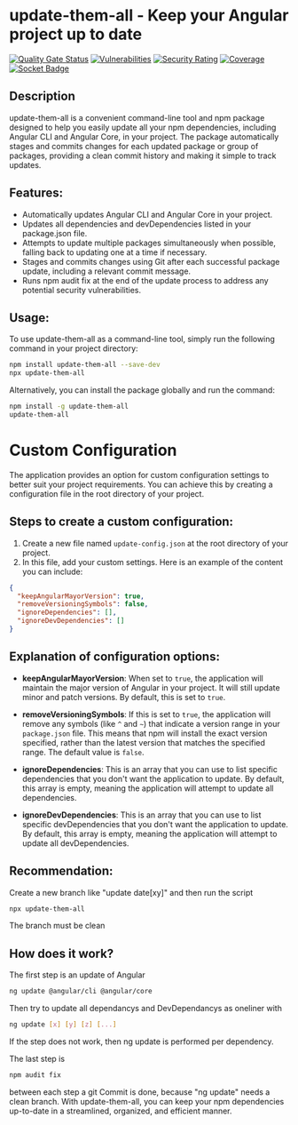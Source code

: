 # update-them-all - Keep your Angular project up to date

[![Quality Gate Status](https://sonarcloud.io/api/project_badges/measure?project=tobo37_AngularCliUpdateAll&metric=alert_status)](https://sonarcloud.io/summary/new_code?id=tobo37_AngularCliUpdateAll) [![Vulnerabilities](https://sonarcloud.io/api/project_badges/measure?project=tobo37_AngularCliUpdateAll&metric=vulnerabilities)](https://sonarcloud.io/summary/new_code?id=tobo37_AngularCliUpdateAll) [![Security Rating](https://sonarcloud.io/api/project_badges/measure?project=tobo37_AngularCliUpdateAll&metric=security_rating)](https://sonarcloud.io/summary/new_code?id=tobo37_AngularCliUpdateAll) [![Coverage](https://sonarcloud.io/api/project_badges/measure?project=tobo37_AngularCliUpdateAll&metric=coverage)](https://sonarcloud.io/summary/new_code?id=tobo37_AngularCliUpdateAll) [![Socket Badge](https://socket.dev/api/badge/npm/package/update-them-all)](https://socket.dev/npm/package/update-them-all)

## Description

update-them-all is a convenient command-line tool and npm package designed to help you easily update all your npm dependencies, including Angular CLI and Angular Core, in your project. The package automatically stages and commits changes for each updated package or group of packages, providing a clean commit history and making it simple to track updates.

## Features:

- Automatically updates Angular CLI and Angular Core in your project.
- Updates all dependencies and devDependencies listed in your package.json file.
- Attempts to update multiple packages simultaneously when possible, falling back to updating one at a time if necessary.
- Stages and commits changes using Git after each successful package update, including a relevant commit message.
- Runs npm audit fix at the end of the update process to address any potential security vulnerabilities.

## Usage:

To use update-them-all as a command-line tool, simply run the following command in your project directory:

```bash
npm install update-them-all --save-dev
npx update-them-all
```

Alternatively, you can install the package globally and run the command:

```bash
npm install -g update-them-all
update-them-all
```

# Custom Configuration

The application provides an option for custom configuration settings to better suit your project requirements. You can achieve this by creating a configuration file in the root directory of your project.

## Steps to create a custom configuration:

1. Create a new file named `update-config.json` at the root directory of your project.
2. In this file, add your custom settings. Here is an example of the content you can include:

```json
{
  "keepAngularMayorVersion": true,
  "removeVersioningSymbols": false,
  "ignoreDependencies": [],
  "ignoreDevDependencies": []
}
```

## Explanation of configuration options:

- **keepAngularMayorVersion**: When set to `true`, the application will maintain the major version of Angular in your project. It will still update minor and patch versions. By default, this is set to `true`.

- **removeVersioningSymbols**: If this is set to `true`, the application will remove any symbols (like `^` and `~`) that indicate a version range in your `package.json` file. This means that npm will install the exact version specified, rather than the latest version that matches the specified range. The default value is `false`.

- **ignoreDependencies**: This is an array that you can use to list specific dependencies that you don't want the application to update. By default, this array is empty, meaning the application will attempt to update all dependencies.

- **ignoreDevDependencies**: This is an array that you can use to list specific devDependencies that you don't want the application to update. By default, this array is empty, meaning the application will attempt to update all devDependencies.


## Recommendation:
Create a new branch like "update date[xy]" and then run the script

```bash
npx update-them-all
```
The branch must be clean

## How does it work?
The first step is an update of Angular
```bash
ng update @angular/cli @angular/core
```
Then try to update all dependancys and DevDependancys as oneliner with 
```bash
ng update [x] [y] [z] [...]
```
If the step does not work, then ng update is performed per dependency.

The last step is 
```bash
npm audit fix
```
between each step a git Commit is done, because "ng update" needs a clean branch.
With update-them-all, you can keep your npm dependencies up-to-date in a streamlined, organized, and efficient manner.
